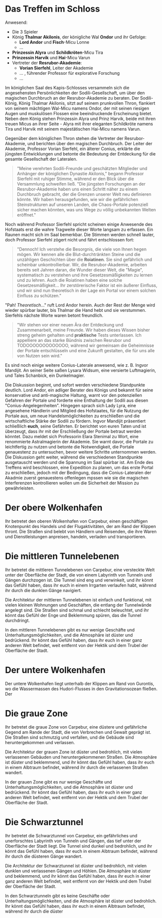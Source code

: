 
# Das Treffen im Schloss
Anwesend: 
* Die 3 Spieler 
* König **Thalmar Akilonis**, der königliche Wal **Ondor** und ihr Gefolge:
    * **Lord Andor** und **Fisch**-Micu Lonne
    * ...
* **Prinzessin Alyra** und **Schildkröten**-Micu Tira
* **Prinzessin Harvik** und **Hai**-Micu Varun
* Vertreter der **Resrubor-Akademie**:
    * **Vorian Sierfehl**, Leiter der Akademie
    * ... , führender Professor für explorative Forschung
    * ...


Im königlichen Saal des Kapis-Schlosses versammeln sich die angesehensten Persönlichkeiten der Sodili-Gesellschaft, um über den magischen Durchbruch an der Resrubor-Akademie zu beraten. Der Sodili-König, König Thalmar Akilonis, sitzt auf seinem prunkvollen Thron, flankiert von seinem mächtigen Wal-Micu namens Ondor, der mit seinen riesigen Augen und muskulösen Flossen eine beeindruckende Erscheinung bietet. Neben dem König stehen Prinzessin Alyra und Prinz Harvik, beide mit ihren treuen Micus an ihrer Seite - Alyra mit ihrer eleganten Schildkröte namens Tira und Harvik mit seinem majestätischen Hai-Micu namens Varun.

Gegenüber dem königlichen Thron stehen die Vertreter der Resrubor-Akademie, und berichten über den magischen Durchbruch. Der Leiter der Akademie, Professor Vorian Sierfehl, ein älterer Conius, erklärte die jüngsten Entwicklungen und betonte die Bedeutung der Entdeckung für die gesamte Gesellschaft der Lateralen.

>"Meine verehrten Sodili-Freunde und geschätzten Mitglieder und Anhänger der königlichen Dynastie Akilonis," begann Professor Sierfehl mit ruhiger Stimme, während er den Blick über die Versammlung schweifen ließ. "Die jüngsten Forschungen an der Resrubor-Akademie haben uns einen Schritt näher zu einem Durchbruch gebracht, der die Grenzen unserer Welt neu definieren könnte. Wir haben herausgefunden, wie wir die gefährlichen Steinstrukturen auf unseren Landen, die Chaos-Portale potenziell sicher machen könnten, was uns Wege zu völlig unbekannten Welten eröffnet."

Noch während Professor Sierfehl spricht scheinen einige Anwesende des Hofstaats erst die wahre Tragweite dieser Worte langsam zu erfassen. Ein Raunen macht sich im Saal bemerkbar. Die Stimmen werden schnell lauter, doch Professor Sierfehl zögert nicht und fährt entschlossen fort:
>"Dennoch! Ich verstehe die Besorgnis, die viele von Ihnen hegen mögen. Wir kennen alle die Blut-durchtränkten Steine und die unzähligen Geschichten über die **Roiatinen**. Sie sind gefährlich und scheinbar unkontrollierbar. Wir, die Resrubor-Akademie, arbeiten bereits seit Jahren daran, die Wunder dieser Welt, die "Magie", systematisch zu verstehen und ihre Gesetzesmäßigkeiten zu lernen und zu lehren. Auch die Roiatinen haben eine solche Gesetzesmäßigkeit... Ihr zerstörerische Faktor ist ein äußerer Einfluss, und wir sind nun theoretisch in der Lage ein Portal vor einem solchen Einfluss zu schützen."

"Pah! *Theoretisch*..." ruft Lord Andor herein. Auch der Rest der Menge wird wieder spürbar lauter, bis Thalmar die Hand hebt und sie verstummen. 
Sierfehls nächste Worte waren betont freundlich. 
>"Wir stehen vor einer neuen Ära der Entdeckung und Zusammenarbeit, meine Freunde. Wir haben dieses Wissen bisher streng geheim gehalten und **praktische** Tests unterlassen. Ich appelliere an das starke Bündnis zwischen Resrubor und TODOOOOOOOOOOOOO, während wir gemeinsam die Geheimnisse der Portale entschlüsseln und eine Zukunft gestalten, die für uns alle von Nutzen sein wird."

Es sind noch einige weitere Conius-Laterale anwesend, wie z. B. Ingvor Mandijit. An seiner Seite saßen Lysara Widsum, eine versierte Luftmagierin, und Tales Schanbick, ein Dunkelmagier.

Die Diskussion beginnt, und sofort werden verschiedene Standpunkte deutlich. Lord Andor, ein adliger Berater des Königs und bekannt für seine konservative und anti-magische Haltung, warnt vor den potenziellen Gefahren der Portale und forderte eine Enthaltung der Sodili aus diesen "Conius-Angelegenheiten".
Hingegen sprach sich Lady Lyra, eine angesehene Händlerin und Mitglied des Hofstaates, für die Nutzung der Portale aus, um neue Handelsmöglichkeiten zu erschließen und die wirtschaftliche Stärke der Sodili zu fördern.
Ingvor Mandijit präsentiert schließlich **euch**, seine Gefährten. Er berichtet von euren Taten und ist überzeugt, dass ihr mit der Erschließung der Portale betraut werden könntet. Dazu meldet sich Professorin Elara Stenimal zu Wort, eine renommierte Astralmagierin der Akademie. Sie warnt davor, die Portale zu leichtfertig zu nutzen und betonte die Notwendigkeit, die Portale genauestenz zu untersuchen, bevor weitere Schritte unternommen werden. Die Diskussion geht weiter, während die verschiedenen Standpunkte ausgetauscht werden und die Spannung im Saal spürbar ist. Am Ende des Treffens wird beschlossen, eine Expedition zu planen, um das erste Portal zu erschließen, jedoch mit der Bedingung, dass die Conius-Lateralen der Akadmie zuerst genauestens offenlegen mpssen wie sie die magischen Interferenzen kontrollieren wollen um die Sicherheit der Mission zu gewährleisten. 


# Der obere Wolkenhafen

Ihr betretet den oberen Wolkenhafen von Carpebur, einen geschäftigen Knotenpunkt des Handels und der Flugaktivitäten, der am Rand der Klippen thront. Die Straßen sind belebt von Händlern und Reisenden, die ihre Waren und Dienstleistungen anpreisen, handeln, verladen und transportieren.

# Die mittleren Tunnelebenen

Ihr betretet die mittleren Tunnelebenen von Carpebur, eine versteckte Welt unter der Oberfläche der Stadt, die von einem Labyrinth von Tunneln und Gängen durchzogen ist. Die Tunnel sind eng und verwinkelt, und ihr könnt das Gefühl haben, dass ihr euch in einem Irrgarten verlaufen habt, während ihr durch die dunklen Gänge navigiert.

Die Architektur der mittleren Tunnelebenen ist einfach und funktional, mit vielen kleinen Wohnungen und Geschäften, die entlang der Tunnelwände angelegt sind. Die Straßen sind schmal und schlecht beleuchtet, und ihr könnt das Gefühl der Enge und Beklemmung spüren, das die Tunnel durchdringt.

In den mittleren Tunnelebenen gibt es nur wenige Geschäfte und Unterhaltungsmöglichkeiten, und die Atmosphäre ist düster und bedrückend. Ihr könnt das Gefühl haben, dass ihr euch in einer ganz anderen Welt befindet, weit entfernt von der Hektik und dem Trubel der Oberfläche der Stadt.

# Der untere Wolkenhafen

Der untere Wolkenhafen liegt unterhalb der Klippen am Rand von Gurontis, wo die Wassermassen des Hudori-Flusses in den Gravitationsozean fließen. Der

# Die graue Zone

Ihr betretet die graue Zone von Carpebur, eine düstere und gefährliche Gegend am Rande der Stadt, die von Verbrechen und Gewalt geprägt ist. Die Straßen sind schmutzig und verfallen, und die Gebäude sind heruntergekommen und verlassen.

Die Architektur der grauen Zone ist düster und bedrohlich, mit vielen verlassenen Gebäuden und heruntergekommenen Straßen. Die Atmosphäre ist düster und beklemmend, und ihr könnt das Gefühl haben, dass ihr euch in einem Albtraum befindet, während ihr durch die verlassenen Straßen wandert.

In der grauen Zone gibt es nur wenige Geschäfte und Unterhaltungsmöglichkeiten, und die Atmosphäre ist düster und bedrückend. Ihr könnt das Gefühl haben, dass ihr euch in einer ganz anderen Welt befindet, weit entfernt von der Hektik und dem Trubel der Oberfläche der Stadt.

# Die Schwarztunnel

Ihr betretet die Schwarztunnel von Carpebur, ein gefährliches und unerforschtes Labyrinth von Tunneln und Gängen, das tief unter der Oberfläche der Stadt liegt. Die Tunnel sind dunkel und bedrohlich, und ihr könnt das Gefühl haben, dass ihr euch in einem Albtraum befindet, während ihr durch die düsteren Gänge wandert.

Die Architektur der Schwarztunnel ist düster und bedrohlich, mit vielen dunklen und verlassenen Gängen und Höhlen. Die Atmosphäre ist düster und beklemmend, und ihr könnt das Gefühl haben, dass ihr euch in einer ganz anderen Welt befindet, weit entfernt von der Hektik und dem Trubel der Oberfläche der Stadt.

In den Schwarztunneln gibt es keine Geschäfte oder Unterhaltungsmöglichkeiten, und die Atmosphäre ist düster und bedrohlich. Ihr könnt das Gefühl haben, dass ihr euch in einem Albtraum befindet, während ihr durch die düster

